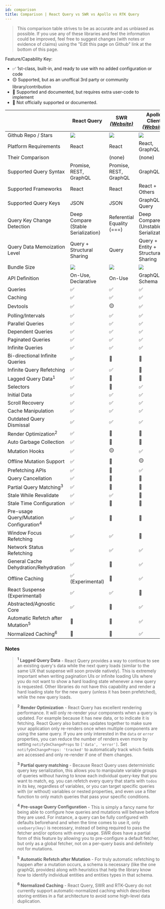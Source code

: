 ```yaml
---
id: comparison
title: Comparison | React Query vs SWR vs Apollo vs RTK Query
---
```


> This comparison table strives to be as accurate and as unbiased as possible. If you use any of these libraries and feel the information could be improved, feel free to suggest changes (with notes or evidence of claims) using the "Edit this page on Github" link at the bottom of this page.

Feature/Capability Key:

- ✅ 1st-class, built-in, and ready to use with no added configuration or code
- 🟡 Supported, but as an unoffical 3rd party or community library/contribution
- 🔶 Supported and documented, but requires extra user-code to implement
- 🛑 Not officially supported or documented.

|                                                    | React Query                              | SWR [_(Website)_][swr]     | Apollo Client [_(Website)_][apollo]   | RTK-Query [_(Website)_][rtk-query]   |
| -------------------------------------------------- | ---------------------------------------- | -------------------------- | ------------------------------------- | ------------------------------------ |
| Github Repo / Stars                                | [![][stars-react-query]][gh-react-query] | [![][stars-swr]][gh-swr]   | [![][stars-apollo]][gh-apollo]        | [![][stars-rtk-query]][gh-rtk-query] |
| Platform Requirements                              | React                                    | React                      | React, GraphQL                        | Redux                                |
| Their Comparison                                   |                                          | (none)                     | (none)                                | [Comparison][rtk-query-comparison]   |
| Supported Query Syntax                             | Promise, REST, GraphQL                   | Promise, REST, GraphQL     | GraphQL                               | Promise, REST, GraphQL               |
| Supported Frameworks                               | React                                    | React                      | React + Others                        | Any                                  |
| Supported Query Keys                               | JSON                                     | JSON                       | GraphQL Query                         | JSON                                 |
| Query Key Change Detection                         | Deep Compare (Stable Serialization)      | Referential Equality (===) | Deep Compare (Unstable Serialization) | Referential Equality (===)           |
| Query Data Memoization Level                       | Query + Structural Sharing               | Query                      | Query + Entity + Structural Sharing   | Query                                |
| Bundle Size                                        | [![][bp-react-query]][bpl-react-query]   | [![][bp-swr]][bpl-swr]     | [![][bp-apollo]][bpl-apollo]          | [![][bp-rtk-query]][bpl-rtk-query]   |
| API Definition                                     | On-Use, Declarative                      | On-Use                     | GraphQL Schema                        | Declarative                          |
| Queries                                            | ✅                                       | ✅                         | ✅                                    | ✅                                   |
| Caching                                            | ✅                                       | ✅                         | ✅                                    | ✅                                   |
| Devtools                                           | ✅                                       | 🟡                         | ✅                                    | ✅                                   |
| Polling/Intervals                                  | ✅                                       | ✅                         | ✅                                    | ✅                                   |
| Parallel Queries                                   | ✅                                       | ✅                         | ✅                                    | ✅                                   |
| Dependent Queries                                  | ✅                                       | ✅                         | ✅                                    | ✅                                   |
| Paginated Queries                                  | ✅                                       | ✅                         | ✅                                    | ✅                                   |
| Infinite Queries                                   | ✅                                       | ✅                         | ✅                                    | 🛑                                   |
| Bi-directional Infinite Queries                    | ✅                                       | 🔶                         | 🔶                                    | 🛑                                   |
| Infinite Query Refetching                          | ✅                                       | ✅                         | 🛑                                    | 🛑                                   |
| Lagged Query Data<sup>1</sup>                      | ✅                                       | 🛑                         | 🛑                                    | ✅                                   |
| Selectors                                          | ✅                                       | 🛑                         | ✅                                    | ✅                                   |
| Initial Data                                       | ✅                                       | ✅                         | ✅                                    | ✅                                   |
| Scroll Recovery                                    | ✅                                       | ✅                         | ✅                                    | ✅                                   |
| Cache Manipulation                                 | ✅                                       | ✅                         | ✅                                    | ✅                                   |
| Outdated Query Dismissal                           | ✅                                       | ✅                         | ✅                                    | ✅                                   |
| Render Optimization<sup>2</sup>                    | ✅                                       | 🛑                         | 🛑                                    | ✅                                   |
| Auto Garbage Collection                            | ✅                                       | 🛑                         | 🛑                                    | ✅                                   |
| Mutation Hooks                                     | ✅                                       | 🟡                         | ✅                                    | ✅                                   |
| Offline Mutation Support                           | ✅                                       | 🛑                         | 🟡                                    | 🛑                                   |
| Prefetching APIs                                   | ✅                                       | 🔶                         | ✅                                    | ✅                                   |
| Query Cancellation                                 | ✅                                       | 🛑                         | 🛑                                    | 🛑                                   |
| Partial Query Matching<sup>3</sup>                 | ✅                                       | 🛑                         | 🛑                                    | ✅                                   |
| Stale While Revalidate                             | ✅                                       | ✅                         | 🛑                                    | ✅                                   |
| Stale Time Configuration                           | ✅                                       | 🛑                         | 🛑                                    | ✅                                   |
| Pre-usage Query/Mutation Configuration<sup>4</sup> | ✅                                       | 🛑                         | 🛑                                    | ✅                                   |
| Window Focus Refetching                            | ✅                                       | ✅                         | 🛑                                    | 🔶                                   |
| Network Status Refetching                          | ✅                                       | ✅                         | ✅                                    | 🔶                                   |
| General Cache Dehydration/Rehydration              | ✅                                       | 🛑                         | ✅                                    | ✅                                   |
| Offline Caching                                    | ✅ (Experimental)                        | 🛑                         | ✅                                    | 🔶                                   |
| React Suspense (Experimental)                      | ✅                                       | ✅                         | 🛑                                    | 🛑                                   |
| Abstracted/Agnostic Core                           | ✅                                       | 🛑                         | ✅                                    | ✅                                   |
| Automatic Refetch after Mutation<sup>5</sup>       | 🔶                                       | 🔶                         | ✅                                    | ✅                                   |
| Normalized Caching<sup>6</sup>                     | 🛑                                       | 🛑                         | ✅                                    | 🛑                                   |

### Notes

> **<sup>1</sup> Lagged Query Data** - React Query provides a way to continue to see an existing query's data while the next query loads (similar to the same UX that suspense will soon provide natively). This is extremely important when writing pagination UIs or infinite loading UIs where you do not want to show a hard loading state whenever a new query is requested. Other libraries do not have this capability and render a hard loading state for the new query (unless it has been prefetched), while the new query loads.

> **<sup>2</sup> Render Optimization** - React Query has excellent rendering performance. It will only re-render your components when a query is updated. For example because it has new data, or to indicate it is fetching. React Query also batches updates together to make sure your application only re-renders once when multiple components are using the same query. If you are only interested in the `data` or `error` properties, you can reduce the number of renders even more by setting `notifyOnChangeProps` to `['data', 'error']`. Set `notifyOnChangeProps: 'tracked'` to automatically track which fields are accessed and only re-render if one of them changes.

> **<sup>3</sup> Partial query matching** - Because React Query uses deterministic query key serialization, this allows you to manipulate variable groups of queries without having to know each individual query-key that you want to match, eg. you can refetch every query that starts with `todos` in its key, regardless of variables, or you can target specific queries with (or without) variables or nested properties, and even use a filter function to only match queries that pass your specific conditions.

> **<sup>4</sup> Pre-usage Query Configuration** - This is simply a fancy name for being able to configure how queries and mutations will behave before they are used. For instance, a query can be fully configured with defaults beforehand and when the time comes to use it, only `useQuery(key)` is necessary, instead of being required to pass the fetcher and/or options with every usage. SWR does have a partial form of this feature by allowing you to pre-configure a default fetcher, but only as a global fetcher, not on a per-query basis and definitely not for mutations.

> **<sup>5</sup> Automatic Refetch after Mutation** - For truly automatic refetching to happen after a mutation occurs, a schema is necessary (like the one graphQL provides) along with heuristics that help the library know how to identify individual entities and entities types in that schema.

> **<sup>6</sup> Normalized Caching** - React Query, SWR and RTK-Query do not currently support automatic-normalized caching which describes storing entities in a flat architecture to avoid some high-level data duplication.

<!-- -->

[bpl-react-query]: https://bundlephobia.com/result?p=react-query
[bp-react-query]: https://badgen.net/bundlephobia/minzip/react-query?label=💾
[gh-react-query]: https://github.com/tannerlinsley/react-query
[stars-react-query]: https://img.shields.io/github/stars/tannerlinsley/react-query?label=%F0%9F%8C%9F

<!-- -->

[swr]: https://github.com/vercel/swr
[bp-swr]: https://badgen.net/bundlephobia/minzip/swr?label=💾
[gh-swr]: https://github.com/vercel/swr
[stars-swr]: https://img.shields.io/github/stars/vercel/swr?label=%F0%9F%8C%9F
[bpl-swr]: https://bundlephobia.com/result?p=swr

<!-- -->

[apollo]: https://github.com/apollographql/apollo-client
[bp-apollo]: https://badgen.net/bundlephobia/minzip/@apollo/client?label=💾
[gh-apollo]: https://github.com/apollographql/apollo-client
[stars-apollo]: https://img.shields.io/github/stars/apollographql/apollo-client?label=%F0%9F%8C%9F
[bpl-apollo]: https://bundlephobia.com/result?p=@apollo/client

<!-- -->

[rtk-query]: https://rtk-query-docs.netlify.app/
[rtk-query-comparison]: https://rtk-query-docs.netlify.app/introduction/comparison
[bp-rtk]: https://badgen.net/bundlephobia/minzip/@reduxjs/toolkit?label=💾
[bp-rtk-query]: https://badgen.net/bundlephobia/minzip/@rtk-incubator/rtk-query?label=💾
[gh-rtk-query]: https://github.com/rtk-incubator/rtk-query
[stars-rtk-query]: https://img.shields.io/github/stars/rtk-incubator/rtk-query?label=%F0%9F%8C%9F
[bpl-rtk]: https://bundlephobia.com/result?p=@reduxjs/toolkit
[bpl-rtk-query]: https://bundlephobia.com/result?p=@rtk-incubator/rtk-query
